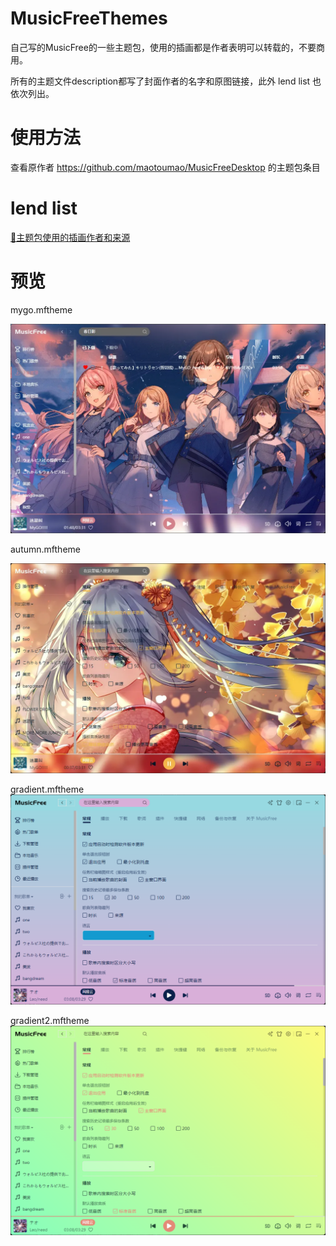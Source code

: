 # MusicFreeThemes

自己写的MusicFree的一些主题包，使用的插画都是作者表明可以转载的，不要商用。

所有的主题文件description都写了封面作者的名字和原图链接，此外 lend list 也依次列出。

# 使用方法

查看原作者 https://github.com/maotoumao/MusicFreeDesktop 的主题包条目


# lend list

[💖主题包使用的插画作者和来源](./lendlist.md)

# 预览

mygo.mftheme

![](https://github.com/beef-potato/picx-images-hosting/raw/master/musicfreeTheme/mygopreview.9rj81mm3dr.webp)

autumn.mftheme

![](https://github.com/beef-potato/picx-images-hosting/raw/master/musicfreeTheme/autumnpreview.pf5vqo97v.webp)

gradient.mftheme
![](./gradient/imgs/preview.png)

gradient2.mftheme
![](./gradient2/imgs/preview.png)